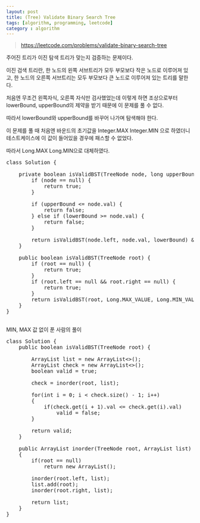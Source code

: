 ```yaml
---
layout: post
title: (Tree) Validate Binary Search Tree
tags: [algorithm, programming, leetcode]
category : algorithm
---
```


> <https://leetcode.com/problems/validate-binary-search-tree>

주어진 트리가 이진 탐색 트리가 맞는지 검증하는 문제이다.  

이진 검색 트리란, 한 노드의 왼쪽 서브트리가 모두 부모보다 작은 노드로 이루어져 있고, 한 노드의 오른쪽 서브트리는 모두 부모보다 큰 노드로 이루어져 있는 트리를 말한다.  

처음엔 무조건 왼쪽자식, 오른쪽 자식만 검사했었는데 이렇게 하면 조상으로부터 lowerBound, upperBound의 제약을 받기 때문에 이 문제를 풀 수 없다.  

따라서 lowerBound와 upperBound를 바꾸어 나가며 탐색해야 한다.  

이 문제를 풀 때 처음엔 바운드의 초기값을 Integer.MAX Integer.MIN 으로 하였더니 테스트케이스에 이 값이 들어있을 경우에 패스할 수 없었다.  

따라서 Long.MAX Long.MIN으로 대체하였다.

<pre class="prettyprint">
class Solution {

    private boolean isValidBST(TreeNode node, long upperBound, long lowerBound) {
        if (node == null) {
            return true;
        }

        if (upperBound <= node.val) {
            return false;
        } else if (lowerBound >= node.val) {
            return false;
        }

        return isValidBST(node.left, node.val, lowerBound) && isValidBST(node.right, upperBound, node.val);
    }

    public boolean isValidBST(TreeNode root) {
        if (root == null) {
            return true;
        }
        if (root.left == null && root.right == null) {
            return true;
        }
        return isValidBST(root, Long.MAX_VALUE, Long.MIN_VALUE);
    }
}

</pre>

MIN, MAX 값 없이 푼 사람의 풀이

<pre class="prettyprint">
class Solution {
    public boolean isValidBST(TreeNode root) {
        
        ArrayList<TreeNode> list = new ArrayList<>();
        ArrayList<TreeNode> check = new ArrayList<>();
        boolean valid = true;
        
        check = inorder(root, list);
        
        for(int i = 0; i < check.size() - 1; i++)
        {
            if(check.get(i + 1).val <= check.get(i).val)
                valid = false;
        }
        
        return valid;
    }
    
    public ArrayList<TreeNode> inorder(TreeNode root, ArrayList<TreeNode> list)
    {
        if(root == null)
            return new ArrayList<TreeNode>();
        
        inorder(root.left, list);
        list.add(root);
        inorder(root.right, list);
        
        return list;
    }
}
</pre>
